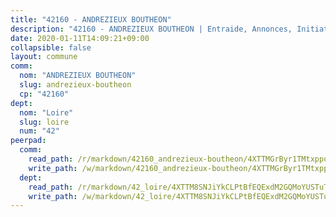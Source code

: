 ```yaml
---
title: "42160 - ANDREZIEUX BOUTHEON"
description: "42160 - ANDREZIEUX BOUTHEON | Entraide, Annonces, Initiatives"
date: 2020-01-11T14:09:21+09:00
collapsible: false
layout: commune
comm:
  nom: "ANDREZIEUX BOUTHEON"
  slug: andrezieux-boutheon
  cp: "42160"
dept:
  nom: "Loire"
  slug: loire
  num: "42"
peerpad:
  comm:
    read_path: /r/markdown/42160_andrezieux-boutheon/4XTTMGrByr1TMtxppo1u3FrmJewjC9hqhpUkWXCsLbu275Wv4
    write_path: /w/markdown/42160_andrezieux-boutheon/4XTTMGrByr1TMtxppo1u3FrmJewjC9hqhpUkWXCsLbu275Wv4-K3TgUgQXmJZXMmLTq5TAero46uMY1vLRy3WQXLED5vx7Y165YjqW8QQr3WdkNqUHfDPDz8q2K9gfJpHP1ufqmiPKFXJqzxxqCKN1hZDePAPYzKQLREHHzyqqWeRsTRRLowSrDhY4
  dept:
    read_path: /r/markdown/42_loire/4XTTM8SNJiYkCLPtBfEQExdM2GQMoYUSTuTytLrQfQVaaYJeW
    write_path: /w/markdown/42_loire/4XTTM8SNJiYkCLPtBfEQExdM2GQMoYUSTuTytLrQfQVaaYJeW-K3TgUi5YJecchkttgL3M6Pu99u8hH2akRrHDb4XXZXATCvGiyzrNbe23fQbzNYiKWDR2re6vQN4Gxv5BQ2dayjGg1AqxtpHRtgi6cm74UeqjVtXM2ZJFa6mvBKTRc4s3X6tJYycN
---
```


